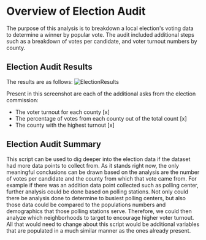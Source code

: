 # Overview of Election Audit
The purpose of this analysis is to breakdown a local election's voting data to determine a winner by popular vote. The audit included additional steps such as a breakdown of votes per candidate, and voter turnout numbers by county.

## Election Audit Results
The results are as follows: 
![ElectionResults](https://user-images.githubusercontent.com/23485764/163750756-7e507216-1fb6-4813-95cc-e18d1879fdb9.png)

Present in this screenshot are each of the additional asks from the election commission:

- The voter turnout for each county [x]
- The percentage of votes from each county out of the total count [x]
- The county with the highest turnout [x]

## Election Audit Summary

This script can be used to dig deeper into the election data if the dataset had more data points to collect from. As it stands right now, the only meaningful conclusions can be drawn based on the analysis are the number of votes per candidate and the county from which that vote came from. For example if there was an addition data point collected such as polling center, further analysis could be done based on polling stations. Not only could there be analysis done to determine to busiest polling centers, but also those data could be compared to the populations numbers and demographics that those polling stations serve. Therefore, we could then analyze which neighborhoods to target to encourage higher voter turnout. All that would need to change about this script would be additional variables that are populated in a much similar manner as the ones already present.
